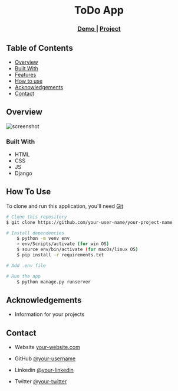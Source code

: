 <!-- Please update value in the {}  -->

<h1 align="center">ToDo App</h1>


<div align="center">
  <h3>
    <a href="https://{your-demo-link.your-domain}">
      Demo
    </a>
     | 
    <a href="https://{your-url-to-the-solution}">
      Project
    </a>
 
  </h3>
</div>

<!-- TABLE OF CONTENTS -->

## Table of Contents

- [Overview](todoApp-Overview.png)
- [Built With](#built-with)
- [Features](#features)
- [How to use](#how-to-use)
- [Acknowledgements](#acknowledgements)
- [Contact](#contact)

<!-- OVERVIEW -->

## Overview

![screenshot](https://user-images.githubusercontent.com/16707738/92399059-5716eb00-f132-11ea-8b14-bcacdc8ec97b.png)

### Built With

<!-- This section should list any major frameworks that you built your project using. Here are a few examples.-->

- HTML
- CSS
- JS
- Django

## How To Use

<!-- This is an example, please update according to your application -->

To clone and run this application, you'll need [Git](https://git-scm.com) 
```bash
# Clone this repository
$ git clone https://github.com/your-user-name/your-project-name

# Install dependencies
    $ python -m venv env
    > env/Scripts/activate (for win OS)
    $ source env/bin/activate (for macOs/linux OS)
    $ pip install -r requirements.txt

# Add .env file

# Run the app
    $ python manage.py runserver
```

## Acknowledgements
- Information for your projects

## Contact

- Website [your-website.com](https://{your-web-site-link})
- GitHub [@your-username](https://{github.com/your-usermame})

- Linkedin [@your-linkedin](https://{linkedin.com/your-username})
- Twitter [@your-twitter](https://{twitter.com/your-username})
